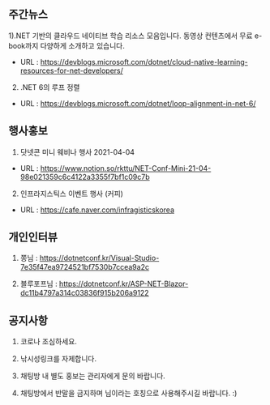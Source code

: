 ## 주간뉴스
1).NET 기반의 클라우드 네이티브 학습 리소스 모음입니다.  동영상 컨텐츠에서 무료 e-book까지 다양하게 소개하고 있습니다.
- URL : https://devblogs.microsoft.com/dotnet/cloud-native-learning-resources-for-net-developers/

2) .NET 6의 루프 정렬
- URL : https://devblogs.microsoft.com/dotnet/loop-alignment-in-net-6/

## 행사홍보
1) 닷넷콘 미니 웨비나 행사 2021-04-04 
- URL : https://www.notion.so/rkttu/NET-Conf-Mini-21-04-98e021359c6c4122a3355f7bf1c09c7b

2) 인프라지스틱스 이벤트 행사 (커피)
- URL :  https://cafe.naver.com/infragisticskorea

## 개인인터뷰
1) 쫑님 : https://dotnetconf.kr/Visual-Studio-7e35f47ea9724521bf7530b7ccea9a2c

2) 블루포프님 : https://dotnetconf.kr/ASP-NET-Blazor-dc11b4797a314c03836f915b206a9122

## 공지사항

1) 코로나 조심하세요.

2) 낚시성링크를 자제합니다.

3) 채팅방 내 별도 홍보는 관리자에게 문의 바랍니다. 

4) 채팅방에서 반말을 금지하며 님이라는 호칭으로 사용해주시길 바랍니다. :)
